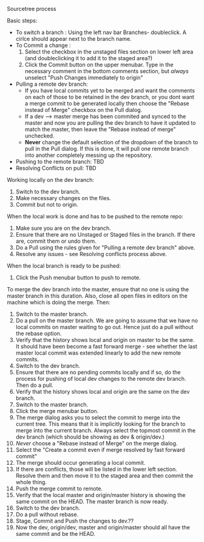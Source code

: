 Sourcetree process


Basic steps:
* To switch a branch :
  Using the left nav bar Branches-<branchname> doubleclick. A cirlce should appear next to the branch name.
* To Commit a change :
  1. Select the checkbox in the unstaged files section on lower left area (and doubleclicking it to add it to the staged area?)
  2. Click the Commit button on the upper menubar. Type in the necessary comment in the bottom comments section, but *always* unselect "Push Changes immediately to origin"
* Pulling a remote dev branch:
  * If you have local commits yet to be merged and want the comments on each of those to be retained in the dev branch, or you dont want a merge commit to be generated locally then choose the "Rebase instead of Merge" checkbox on the Pull dialog.
  * If a dev --> master merge has been commited and synced to the master and now you are pulling the dev branch to have it updated to match the master, then leave the "Rebase instead of merge" unchecked.
  * **Never** change the default selection of the dropdown of the branch to pull in the Pull dialog. If this is done, it will pull one remote branch into another completely messing up the repository.
* Pushing to the remote branch:
  TBD
* Resolving Conflicts on pull:
  TBD



Working locally on the dev branch:

1. Switch to the dev branch.
2. Make necessary changes on the files.
3. Commit but not to origin.

When the local work is done and has to be pushed to the remote repo:
1. Make sure you are on the dev branch.
2. Ensure that there are no Unstaged or Staged files in the branch. If there are, commit them or undo them.
3. Do a Pull using the rules given for "Pulling a remote dev branch" above.
4. Resolve any issues - see Resolving conflicts process above.

When the local branch is ready to be pushed:
1. Click the Push menubar button to push to remote.

To merge the dev branch into the master, ensure that no one is using the master branch in this duration. Also, close all open files in editors on the machine which is doing the merge. Then:
1. Switch to the master branch.
2. Do a pull on the master branch. We are going to assume that we have no local commits on master waiting to go out. Hence just do a pull without the rebase option.
3. Verify that the history shows local and origin on master to be the same. It should have been become a fast forward merge - see whether the last master local commit was extended linearly to add the new remote commits.
4. Switch to the dev branch.
5. Ensure that there are no pending commits locally and if so, do the process for pushing of local dev changes to the remote dev branch. Then do a pull.
6. Verify that the history shows local and origin are the same on the dev branch.
7. Switch to the master branch.
8. Click the merge menubar button.
9. The merge dialog asks you to select the commit to merge into the current tree. This means that it is implicitly looking for the branch to merge into the current branch. Always select the topmost commit in the dev branch (which should be showing as dev & origin/dev.)
10. *Never* choose a "Rebase instead of Merge" on the merge dialog.
11. Select the "Create a commit even if merge resolved by fast forward commit"
12. The merge should occur generating a local commit.
13. If there are conflicts, those will be listed in the lower left section. Resolve them and then move it to the staged area and then commit the whole thing.
14. Push the merge commit to remote.
15. Verify that the local master and origin/master history is showing the same commit on the HEAD. The master branch is now ready.
16. Switch to the dev branch.
17. Do a pull without rebase.
18. Stage, Commit and Push the changes to dev.??
19. Now the dev, origin/dev, master and origin/master should all have the same commit and be the HEAD.
